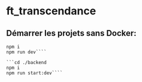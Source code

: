 # ft_transcendance

## Démarrer les projets sans Docker:

```cd ./frontend
npm i
npm run dev````

```cd ./backend
npm i
npm run start:dev````
